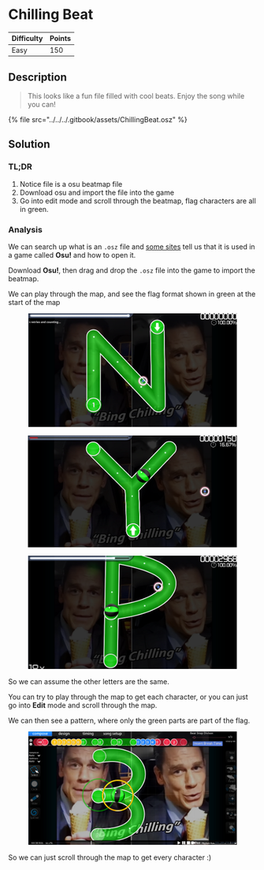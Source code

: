 # Chilling Beat

| Difficulty | Points |
| ---------- | ------ |
| Easy       | 150    |

## Description

> This looks like a fun file filled with cool beats. Enjoy the song while you can!

{% file src="../../../.gitbook/assets/ChillingBeat.osz" %}

## Solution

### TL;DR

1. Notice file is a osu beatmap file
2. Download osu and import the file into the game
3. Go into edit mode and scroll through the beatmap, flag characters are all in green.

### Analysis

We can search up what is an `.osz` file and [some sites](https://osu.ppy.sh/community/forums/topics/662852?n=1) tell us that it is used in a game called **Osu!** and how to open it.

Download **Osu!**, then drag and drop the `.osz` file into the game to import the beatmap.

We can play through the map, and see the flag format shown in green at the start of the map

<figure><img src="../../../.gitbook/assets/image (20) (1).png" alt=""><figcaption></figcaption></figure>

<figure><img src="../../../.gitbook/assets/image (19) (1).png" alt=""><figcaption></figcaption></figure>

<figure><img src="../../../.gitbook/assets/image (26) (1).png" alt=""><figcaption></figcaption></figure>

So we can assume the other letters are the same.

You can try to play through the map to get each character, or you can just go into **Edit** mode and scroll through the map.

We can then see a pattern, where only the green parts are part of the flag.

<figure><img src="../../../.gitbook/assets/image (16) (1).png" alt=""><figcaption></figcaption></figure>

So we can just scroll through the map to get every character :)

